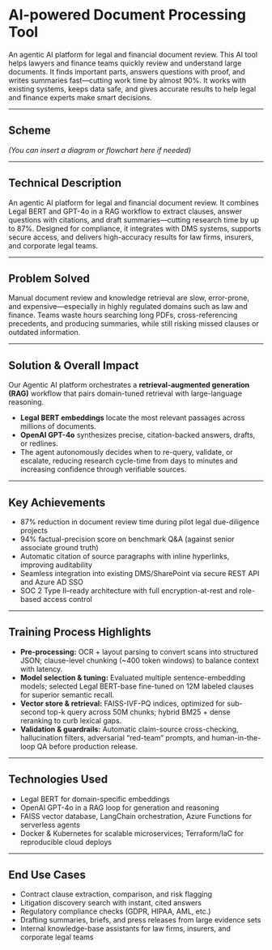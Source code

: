 # AI-powered Document Processing Tool

An agentic AI platform for legal and financial document review. This AI tool helps lawyers and finance teams quickly review and understand large documents. It finds important parts, answers questions with proof, and writes summaries fast—cutting work time by almost 90%. It works with existing systems, keeps data safe, and gives accurate results to help legal and finance experts make smart decisions.

---

## Scheme

*(You can insert a diagram or flowchart here if needed)*

---

## Technical Description

An agentic AI platform for legal and financial document review. It combines Legal BERT and GPT-4o in a RAG workflow to extract clauses, answer questions with citations, and draft summaries—cutting research time by up to 87%. Designed for compliance, it integrates with DMS systems, supports secure access, and delivers high-accuracy results for law firms, insurers, and corporate legal teams.

---

## Problem Solved

Manual document review and knowledge retrieval are slow, error-prone, and expensive—especially in highly regulated domains such as law and finance. Teams waste hours searching long PDFs, cross-referencing precedents, and producing summaries, while still risking missed clauses or outdated information.

---

## Solution & Overall Impact

Our Agentic AI platform orchestrates a **retrieval-augmented generation (RAG)** workflow that pairs domain-tuned retrieval with large-language reasoning.

- **Legal BERT embeddings** locate the most relevant passages across millions of documents.
- **OpenAI GPT-4o** synthesizes precise, citation-backed answers, drafts, or redlines.
- The agent autonomously decides when to re-query, validate, or escalate, reducing research cycle-time from days to minutes and increasing confidence through verifiable sources.

---

## Key Achievements

- 87% reduction in document review time during pilot legal due-diligence projects
- 94% factual-precision score on benchmark Q&A (against senior associate ground truth)
- Automatic citation of source paragraphs with inline hyperlinks, improving auditability
- Seamless integration into existing DMS/SharePoint via secure REST API and Azure AD SSO
- SOC 2 Type II–ready architecture with full encryption-at-rest and role-based access control

---

## Training Process Highlights

- **Pre-processing:** OCR + layout parsing to convert scans into structured JSON; clause-level chunking (~400 token windows) to balance context with latency.
- **Model selection & tuning:** Evaluated multiple sentence-embedding models; selected Legal BERT-base fine-tuned on 12M labeled clauses for superior semantic recall.
- **Vector store & retrieval:** FAISS-IVF-PQ indices, optimized for sub-second top-k query across 50M chunks; hybrid BM25 + dense reranking to curb lexical gaps.
- **Validation & guardrails:** Automatic claim-source cross-checking, hallucination filters, adversarial “red-team” prompts, and human-in-the-loop QA before production release.

---

## Technologies Used

- Legal BERT for domain-specific embeddings
- OpenAI GPT-4o in a RAG loop for generation and reasoning
- FAISS vector database, LangChain orchestration, Azure Functions for serverless agents
- Docker & Kubernetes for scalable microservices; Terraform/IaC for reproducible cloud deploys

---

## End Use Cases

- Contract clause extraction, comparison, and risk flagging
- Litigation discovery search with instant, cited answers
- Regulatory compliance checks (GDPR, HIPAA, AML, etc.)
- Drafting summaries, briefs, and press releases from large evidence sets
- Internal knowledge-base assistants for law firms, insurers, and corporate legal teams
